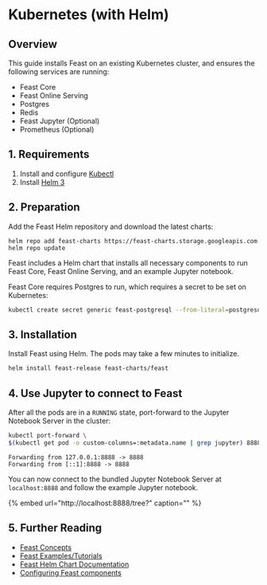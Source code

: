 # Kubernetes \(with Helm\)

## Overview <a id="m_5245424069798496115gmail-overview-1"></a>

This guide installs Feast on an existing Kubernetes cluster, and ensures the following services are running:

* Feast Core
* Feast Online Serving
* Postgres
* Redis
* Feast Jupyter \(Optional\)
* Prometheus \(Optional\)

## 1. Requirements

1. Install and configure [Kubectl](https://kubernetes.io/docs/tasks/tools/install-kubectl/)
2. Install [Helm 3](https://helm.sh/)

## 2. Preparation

Add the Feast Helm repository and download the latest charts:

```text
helm repo add feast-charts https://feast-charts.storage.googleapis.com
helm repo update
```

Feast includes a Helm chart that installs all necessary components to run Feast Core, Feast Online Serving, and an example Jupyter notebook.

Feast Core requires Postgres to run, which requires a secret to be set on Kubernetes:

```bash
kubectl create secret generic feast-postgresql --from-literal=postgresql-password=password
```

## 3. Installation

Install Feast using Helm. The pods may take a few minutes to initialize.

```bash
helm install feast-release feast-charts/feast
```

## 4. Use Jupyter to connect to Feast

After all the pods are in a `RUNNING` state, port-forward to the Jupyter Notebook Server in the cluster:

```bash
kubectl port-forward \
$(kubectl get pod -o custom-columns=:metadata.name | grep jupyter) 8888:8888
```

```text
Forwarding from 127.0.0.1:8888 -> 8888
Forwarding from [::1]:8888 -> 8888
```

You can now connect to the bundled Jupyter Notebook Server at `localhost:8888` and follow the example Jupyter notebook.

{% embed url="http://localhost:8888/tree?" caption="" %}

## 5. Further Reading

* [Feast Concepts](../../concepts/overview.md)
* [Feast Examples/Tutorials](https://github.com/feast-dev/feast/tree/master/examples)
* [Feast Helm Chart Documentation](https://github.com/feast-dev/feast/blob/master/infra/charts/feast/README.md)
* [Configuring Feast components](../../reference/configuration-reference.md)

